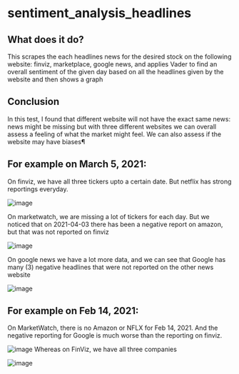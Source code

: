 # sentiment_analysis_headlines

## What does it do?
This scrapes the each headlines news for the desired stock on the following website: finviz, marketplace, google news, and applies Vader to find an overall sentiment of the given day based on all the headlines given by the website and then shows a graph

## Conclusion 
In this test, I found that different website will not have the exact same news: news might be missing but with three different websites we can overall assess a feeling of what the market might feel. We can also assess if the website may have biases¶

## For example on March 5, 2021: 
On finviz, we have all three tickers upto a certain date. But netflix has strong reportings everyday.

![image](https://user-images.githubusercontent.com/25267825/113550224-bb166a80-95c0-11eb-99ce-81a6b5bab4d8.png)

On marketwatch, we are missing a lot of tickers for each day. But we noticed that on 2021-04-03 there has been a negative report on amazon, but that was not reported on finviz

![image](https://user-images.githubusercontent.com/25267825/113550417-0597e700-95c1-11eb-8ebf-b87b2e659207.png)

On google news we have a lot more data, and we can see that Google has many (3) negative headlines that were not reported on the other news website

![image](https://user-images.githubusercontent.com/25267825/113550498-26603c80-95c1-11eb-8124-0441bf7db360.png)


## For example on Feb 14, 2021: 
On MarketWatch, there is no Amazon or NFLX for Feb 14, 2021. And the negative reporting for Google is much worse than the reporting on finviz.

![image](https://user-images.githubusercontent.com/25267825/113550071-7559a200-95c0-11eb-847b-4eee8763fa41.png)
Whereas on FinViz, we have all three companies

![image](https://user-images.githubusercontent.com/25267825/113550091-80accd80-95c0-11eb-9d5d-af4c0aecd4e7.png)


